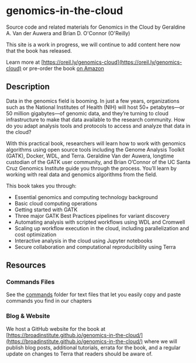 # genomics-in-the-cloud

Source code and related materials for Genomics in the Cloud by Geraldine A. Van der Auwera and Brian D. O'Connor (O'Reilly)

This site is a work in progress, we will continue to add content here now that the book has released.

Learn more at [https://oreil.ly/genomics-cloud](https://oreil.ly/genomics-cloud) or pre-order the book [on Amazon](https://www.amazon.com/dp/1491975199/ref=cm_sw_em_r_mt_dp_U_.YbIEbYED7ZSE)

## Description

Data in the genomics field is booming. In just a few years, organizations such as the National Institutes of Health (NIH) will host 50+ petabytes—or 50 million gigabytes—of genomic data, and they’re turning to cloud infrastructure to make that data available to the research community. How do you adapt analysis tools and protocols to access and analyze that data in the cloud?   

With this practical book, researchers will learn how to work with genomics algorithms using open source tools including the Genome Analysis Toolkit (GATK), Docker, WDL, and Terra. Geraldine Van der Auwera, longtime custodian of the GATK user community, and Brian O’Connor of the UC Santa Cruz Genomics Institute guide you through the process. You’ll learn by working with real data and genomics algorithms from the field.

This book takes you through:

- Essential genomics and computing technology background
- Basic cloud computing operations
- Getting started with GATK
- Three major GATK Best Practices pipelines for variant discovery
- Automating analysis with scripted workflows using WDL and Cromwell
- Scaling up workflow execution in the cloud, including parallelization and cost optimization
- Interactive analysis in the cloud using Jupyter notebooks
- Secure collaboration and computational reproducibility using Terra

## Resources

### Commands Files

See the [commands](commands/) folder for text files that let you easily copy and paste commands you find in our chapters

### Blog & Website

We host a GitHub website for the book at [https://broadinstitute.github.io/genomics-in-the-cloud/](https://broadinstitute.github.io/genomics-in-the-cloud/) where we will publish blog posts, additional tutorials, errata for the book, and a regular update on changes to Terra that readers should be aware of.
